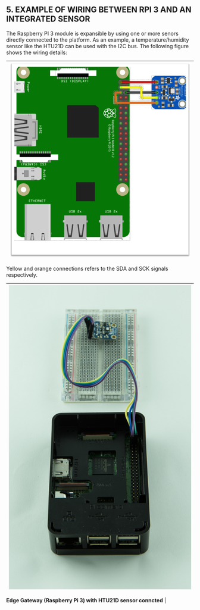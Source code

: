 ## 5. EXAMPLE OF WIRING BETWEEN RPI 3 AND AN INTEGRATED SENSOR

The Raspberry PI 3 module is expansible by using one or more senors directly connected to the platform. As an example, a temperature/humidity sensor like the HTU21D can be used with the I2C bus. The following figure shows the wiring details:

![](../../img/rpi3_htu21d_wiring.png) |
--- |

Yellow and orange connections refers to the SDA and SCK signals respectively.

![Edge Gateway (Raspberry Pi 3) in test con sensore HTU21D](../../img/rpi3_htu21d.jpg) |
:---: |

**Edge Gateway (Raspberry Pi 3) with HTU21D sensor conncted** |
